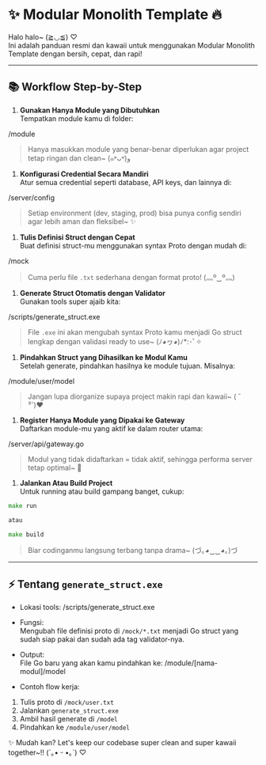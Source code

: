# ✨ Modular Monolith Template 🔥

Halo halo~ (≧◡≦) ♡  
Ini adalah panduan resmi dan kawaii untuk menggunakan Modular Monolith Template dengan bersih, cepat, dan rapi!

---

## 📚 Workflow Step-by-Step

1. **Gunakan Hanya Module yang Dibutuhkan**  
   Tempatkan module kamu di folder:

/module

> Hanya masukkan module yang benar-benar diperlukan agar project tetap ringan dan clean~ (๑˃ᴗ˂)ﻭ

1. **Konfigurasi Credential Secara Mandiri**  
Atur semua credential seperti database, API keys, dan lainnya di:

/server/config

> Setiap environment (dev, staging, prod) bisa punya config sendiri agar lebih aman dan fleksibel~ ✨

1. **Tulis Definisi Struct dengan Cepat**  
Buat definisi struct-mu menggunakan syntax Proto dengan mudah di:

/mock

> Cuma perlu file `.txt` sederhana dengan format proto! (灬º‿º灬)

1. **Generate Struct Otomatis dengan Validator**  
Gunakan tools super ajaib kita:

/scripts/generate_struct.exe


> File `.exe` ini akan mengubah syntax Proto kamu menjadi Go struct lengkap dengan validasi ready to use~ (ﾉ◕ヮ◕)ﾉ*:･ﾟ✧

1. **Pindahkan Struct yang Dihasilkan ke Modul Kamu**  
Setelah generate, pindahkan hasilnya ke module tujuan. Misalnya:

/module/user/model


> Jangan lupa diorganize supaya project makin rapi dan kawaii~ ( ˘ ³˘)♥

1. **Register Hanya Module yang Dipakai ke Gateway**  
Daftarkan module-mu yang aktif ke dalam router utama:

/server/api/gateway.go


> Modul yang tidak didaftarkan = tidak aktif, sehingga performa server tetap optimal~ 💨

1. **Jalankan Atau Build Project**  
Untuk running atau build gampang banget, cukup:

```go
make run

atau

make build
```

> Biar codinganmu langsung terbang tanpa drama~ (づ｡◕‿‿◕｡)づ

---

## ⚡ Tentang `generate_struct.exe`

- Lokasi tools:
/scripts/generate_struct.exe


- Fungsi:  
Mengubah file definisi proto di `/mock/*.txt` menjadi Go struct yang sudah siap pakai dan sudah ada tag validator-nya.
- Output:  
File Go baru yang akan kamu pindahkan ke:
/module/[nama-modul]/model


- Contoh flow kerja:
1. Tulis proto di `/mock/user.txt`
2. Jalankan `generate_struct.exe`
3. Ambil hasil generate di `/model`
4. Pindahkan ke `/module/user/model`

✨ Mudah kan? Let's keep our codebase super clean and super kawaii together~!! (´｡• ᵕ •｡`) ♡